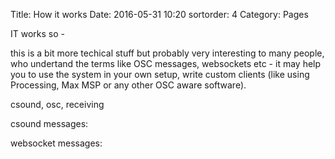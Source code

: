 Title: How it works
Date: 2016-05-31 10:20
sortorder: 4
Category: Pages

IT works so - 

this is a bit more techical stuff but probably very interesting to many people, who undertand the terms like OSC messages, websockets etc - it may help you to use the system in your own setup, write custom clients (like using Processing, Max MSP or any other OSC aware software).

csound, osc, receiving

csound messages:

websocket messages: